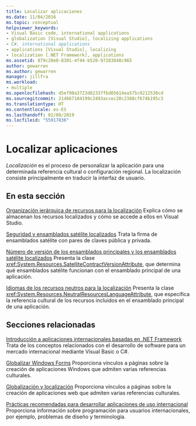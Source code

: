 ```yaml
---
title: Localizar aplicaciones
ms.date: 11/04/2016
ms.topic: conceptual
helpviewer_keywords:
- Visual Basic code, international applications
- globalization [Visual Studio], localizing applications
- C#, international applications
- applications [Visual Studio], localizing
- localization [.NET Framework], applications
ms.assetid: 879c20e0-8301-4f44-b520-97283848c965
author: gewarren
ms.author: gewarren
manager: jillfra
ms.workload:
- multiple
ms.openlocfilehash: d5ef90a3723d82337fbd05614ea575c9212538cd
ms.sourcegitcommit: 21d667104199c2493accec20c2388cf674b195c3
ms.translationtype: HT
ms.contentlocale: es-ES
ms.lasthandoff: 02/08/2019
ms.locfileid: "55917836"
---
```

# <a name="localizing-applications"></a>Localizar aplicaciones

*Localización* es el proceso de personalizar la aplicación para una determinada referencia cultural o configuración regional. La localización consiste principalmente en traducir la interfaz de usuario.

## <a name="in-this-section"></a>En esta sección
 [Organización jerárquica de recursos para la localización](../ide/hierarchical-organization-of-resources-for-localization.md) Explica cómo se almacenan los recursos localizados y cómo se accede a ellos en Visual Studio.

 [Seguridad y ensamblados satélite localizados](../ide/security-and-localized-satellite-assemblies.md) Trata la firma de ensamblados satélite con pares de claves pública y privada.

 [Número de versión de los ensamblados principales y los ensamblados satélite localizados](../ide/version-numbers-for-main-and-localized-satellite-assemblies.md) Presenta la clase <xref:System.Resources.SatelliteContractVersionAttribute>, que determina qué ensamblados satélite funcionan con el ensamblado principal de una aplicación.

 [Idiomas de los recursos neutros para la localización](../ide/neutral-resources-languages-for-localization.md) Presenta la clase <xref:System.Resources.NeutralResourcesLanguageAttribute>, que especifica la referencia cultural de los recursos incluidos en el ensamblado principal de una aplicación.

## <a name="related-sections"></a>Secciones relacionadas

 [Introducción a aplicaciones internacionales basadas en .NET Framework](../ide/introduction-to-international-applications-based-on-the-dotnet-framework.md) Trata de los conceptos relacionados con el desarrollo de software para un mercado internacional mediante Visual Basic o C#.

 [Globalizar Windows Forms](/dotnet/framework/winforms/advanced/globalizing-windows-forms) Proporciona vínculos a páginas sobre la creación de aplicaciones Windows que admiten varias referencias culturales.

 [Globalización y localización](https://msdn.microsoft.com/Library/8ef3838e-9d05-4236-9dd0-ceecff9df80d) Proporciona vínculos a páginas sobre la creación de aplicaciones web que admiten varias referencias culturales.

 [Prácticas recomendadas para desarrollar aplicaciones de uso internacional](/dotnet/standard/globalization-localization/best-practices-for-developing-world-ready-apps) Proporciona información sobre programación para usuarios internacionales, por ejemplo, problemas de diseño y terminología.